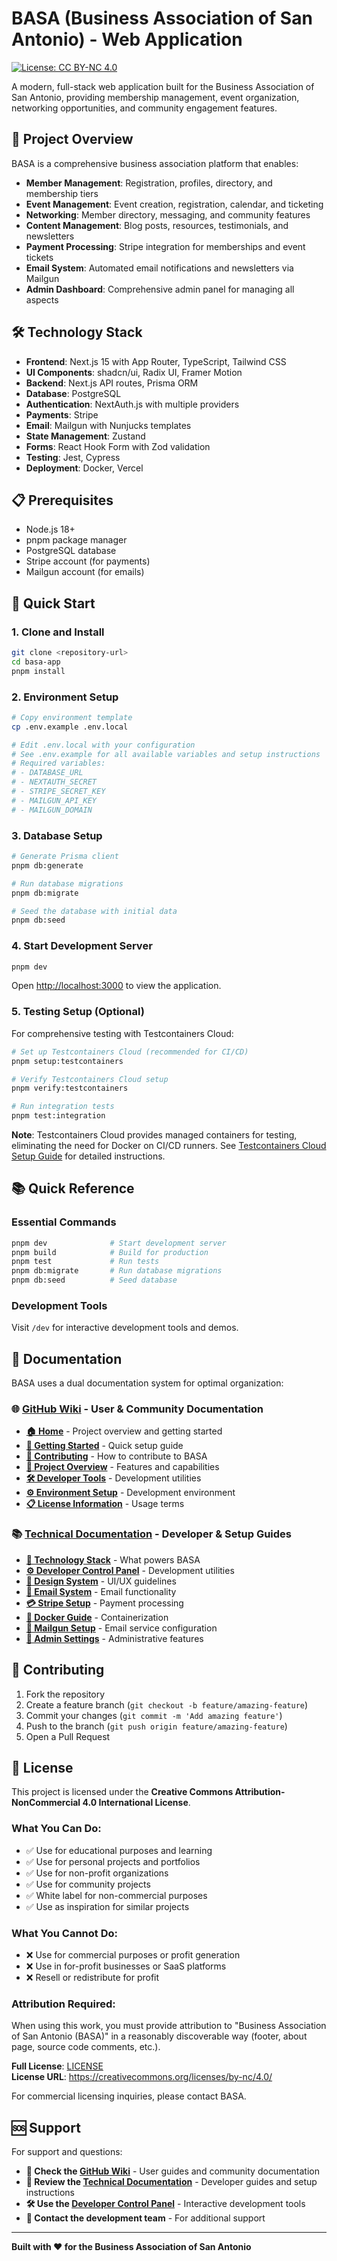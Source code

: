 # BASA (Business Association of San Antonio) - Web Application

[![License: CC BY-NC 4.0](https://img.shields.io/badge/License-CC%20BY--NC%204.0-lightgrey.svg)](https://creativecommons.org/licenses/by-nc/4.0/)

<!-- Testing dev deployment -->

A modern, full-stack web application built for the Business Association of San Antonio, providing membership management, event organization, networking opportunities, and community engagement features.

## 🚀 Project Overview

BASA is a comprehensive business association platform that enables:

- **Member Management**: Registration, profiles, directory, and membership tiers
- **Event Management**: Event creation, registration, calendar, and ticketing
- **Networking**: Member directory, messaging, and community features
- **Content Management**: Blog posts, resources, testimonials, and newsletters
- **Payment Processing**: Stripe integration for memberships and event tickets
- **Email System**: Automated email notifications and newsletters via Mailgun
- **Admin Dashboard**: Comprehensive admin panel for managing all aspects

## 🛠️ Technology Stack

- **Frontend**: Next.js 15 with App Router, TypeScript, Tailwind CSS
- **UI Components**: shadcn/ui, Radix UI, Framer Motion
- **Backend**: Next.js API routes, Prisma ORM
- **Database**: PostgreSQL
- **Authentication**: NextAuth.js with multiple providers
- **Payments**: Stripe
- **Email**: Mailgun with Nunjucks templates
- **State Management**: Zustand
- **Forms**: React Hook Form with Zod validation
- **Testing**: Jest, Cypress
- **Deployment**: Docker, Vercel

## 📋 Prerequisites

- Node.js 18+ 
- pnpm package manager
- PostgreSQL database
- Stripe account (for payments)
- Mailgun account (for emails)

## 🚀 Quick Start

### 1. Clone and Install

```bash
git clone <repository-url>
cd basa-app
pnpm install
```

### 2. Environment Setup

```bash
# Copy environment template
cp .env.example .env.local

# Edit .env.local with your configuration
# See .env.example for all available variables and setup instructions
# Required variables:
# - DATABASE_URL
# - NEXTAUTH_SECRET
# - STRIPE_SECRET_KEY
# - MAILGUN_API_KEY
# - MAILGUN_DOMAIN
```

### 3. Database Setup

```bash
# Generate Prisma client
pnpm db:generate

# Run database migrations
pnpm db:migrate

# Seed the database with initial data
pnpm db:seed
```

### 4. Start Development Server

```bash
pnpm dev
```

Open [http://localhost:3000](http://localhost:3000) to view the application.

### 5. Testing Setup (Optional)

For comprehensive testing with Testcontainers Cloud:

```bash
# Set up Testcontainers Cloud (recommended for CI/CD)
pnpm setup:testcontainers

# Verify Testcontainers Cloud setup
pnpm verify:testcontainers

# Run integration tests
pnpm test:integration
```

**Note**: Testcontainers Cloud provides managed containers for testing, eliminating the need for Docker on CI/CD runners. See [Testcontainers Cloud Setup Guide](./docs/TESTCONTAINERS_CLOUD_SETUP.md) for detailed instructions.

## 📚 Quick Reference

### Essential Commands
```bash
pnpm dev              # Start development server
pnpm build            # Build for production
pnpm test             # Run tests
pnpm db:migrate       # Run database migrations
pnpm db:seed          # Seed database
```

### Development Tools
Visit `/dev` for interactive development tools and demos.

## 📖 Documentation

BASA uses a dual documentation system for optimal organization:

### 🌐 [GitHub Wiki](https://github.com/MannyJMusic/basa-app/wiki) - User & Community Documentation
- **[🏠 Home](https://github.com/MannyJMusic/basa-app/wiki/Home)** - Project overview and getting started
- **[🚀 Getting Started](https://github.com/MannyJMusic/basa-app/wiki/Getting-Started)** - Quick setup guide
- **[🤝 Contributing](https://github.com/MannyJMusic/basa-app/wiki/Contributing)** - How to contribute to BASA
- **[👥 Project Overview](https://github.com/MannyJMusic/basa-app/wiki/Project-Overview)** - Features and capabilities
- **[🛠️ Developer Tools](https://github.com/MannyJMusic/basa-app/wiki/Developer-Tools)** - Development utilities
- **[⚙️ Environment Setup](https://github.com/MannyJMusic/basa-app/wiki/Environment-Setup)** - Development environment
- **[📋 License Information](https://github.com/MannyJMusic/basa-app/wiki/License-Information)** - Usage terms

### 📚 [Technical Documentation](./docs/README.md) - Developer & Setup Guides
- **[🚀 Technology Stack](./docs/TECH_STACK.md)** - What powers BASA
- **[⚙️ Developer Control Panel](./docs/DEVELOPER_CONTROL_PANEL.md)** - Development utilities
- **[🎨 Design System](./docs/BASA_DESIGN_SYSTEM.md)** - UI/UX guidelines
- **[📧 Email System](./docs/BASA_EMAIL_SYSTEM.md)** - Email functionality
- **[💳 Stripe Setup](./docs/STRIPE_SETUP.md)** - Payment processing
- **[🐳 Docker Guide](./docs/DOCKER.md)** - Containerization
- **[📧 Mailgun Setup](./docs/MAILGUN_SETUP.md)** - Email service configuration
- **[🔧 Admin Settings](./docs/ADMIN_SETTINGS.md)** - Administrative features

## 🤝 Contributing

1. Fork the repository
2. Create a feature branch (`git checkout -b feature/amazing-feature`)
3. Commit your changes (`git commit -m 'Add amazing feature'`)
4. Push to the branch (`git push origin feature/amazing-feature`)
5. Open a Pull Request

## 📄 License

This project is licensed under the **Creative Commons Attribution-NonCommercial 4.0 International License**.

### What You Can Do:
- ✅ Use for educational purposes and learning
- ✅ Use for personal projects and portfolios  
- ✅ Use for non-profit organizations
- ✅ Use for community projects
- ✅ White label for non-commercial purposes
- ✅ Use as inspiration for similar projects

### What You Cannot Do:
- ❌ Use for commercial purposes or profit generation
- ❌ Use in for-profit businesses or SaaS platforms
- ❌ Resell or redistribute for profit

### Attribution Required:
When using this work, you must provide attribution to "Business Association of San Antonio (BASA)" in a reasonably discoverable way (footer, about page, source code comments, etc.).

**Full License**: [LICENSE](./LICENSE)  
**License URL**: https://creativecommons.org/licenses/by-nc/4.0/

For commercial licensing inquiries, please contact BASA.

## 🆘 Support

For support and questions:
- **📖 Check the [GitHub Wiki](https://github.com/MannyJMusic/basa-app/wiki)** - User guides and community documentation
- **🔧 Review the [Technical Documentation](./docs/README.md)** - Developer guides and setup instructions
- **🛠️ Use the [Developer Control Panel](./docs/DEVELOPER_CONTROL_PANEL.md)** - Interactive development tools
- **📧 Contact the development team** - For additional support

---

**Built with ❤️ for the Business Association of San Antonio**

